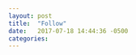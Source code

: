 ```yaml
---
layout: post
title:  "Follow"
date:   2017-07-18 14:44:36 -0500
categories: 
---
```




<html>
  <body >
    <script type="text/javascript" src="/assets/follow.js"></script>
    <div id="container"></div>
  </body>
</html>
